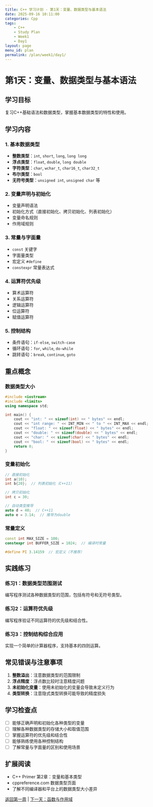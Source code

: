 ```yaml
---
title: C++ 学习计划 - 第1天：变量、数据类型与基本语法
date: 2025-09-16 10:11:00
categories: Cpp
tags:
    - C++ 
    - Study Plan
    - Week1
    - Day1
layout: page
menu_id: plan
permalink: /plan/week1/day1/
---
```


# 第1天：变量、数据类型与基本语法

## 学习目标
复习C++基础语法和数据类型，掌握基本数据类型的特性和使用。

## 学习内容

### 1. 基本数据类型
- **整数类型**：`int`, `short`, `long`, `long long`
- **浮点类型**：`float`, `double`, `long double`
- **字符类型**：`char`, `wchar_t`, `char16_t`, `char32_t`
- **布尔类型**：`bool`
- **无符号类型**：`unsigned int`, `unsigned char` 等

### 2. 变量声明与初始化
- 变量声明语法
- 初始化方式（直接初始化、拷贝初始化、列表初始化）
- 变量命名规则
- 作用域规则

### 3. 常量与字面量
- `const` 关键字
- 字面量类型
- 宏定义 `#define`
- `constexpr` 常量表达式

### 4. 运算符优先级
- 算术运算符
- 关系运算符
- 逻辑运算符
- 位运算符
- 赋值运算符

### 5. 控制结构
- 条件语句：`if-else`, `switch-case`
- 循环语句：`for`, `while`, `do-while`
- 跳转语句：`break`, `continue`, `goto`

## 重点概念

### 数据类型大小
```cpp
#include <iostream>
#include <limits>
using namespace std;

int main() {
    cout << "int: " << sizeof(int) << " bytes" << endl;
    cout << "int range: " << INT_MIN << " to " << INT_MAX << endl;
    cout << "float: " << sizeof(float) << " bytes" << endl;
    cout << "double: " << sizeof(double) << " bytes" << endl;
    cout << "char: " << sizeof(char) << " bytes" << endl;
    cout << "bool: " << sizeof(bool) << " bytes" << endl;
    return 0;
}
```

### 变量初始化
```cpp
// 直接初始化
int a(10);
int b{20};  // 列表初始化（C++11）

// 拷贝初始化
int c = 30;

// 自动类型推导
auto d = 40;  // C++11
auto e = 3.14;  // 推导为double
```

### 常量定义
```cpp
const int MAX_SIZE = 100;
constexpr int BUFFER_SIZE = 1024;  // 编译时常量

#define PI 3.14159  // 宏定义（不推荐）
```

## 实践练习

### 练习1：数据类型范围测试
编写程序测试各种数据类型的范围，包括有符号和无符号类型。

### 练习2：运算符优先级
编写程序验证不同运算符的优先级和结合性。

### 练习3：控制结构综合应用
实现一个简单的计算器程序，支持基本的四则运算。

## 常见错误与注意事项

1. **整数溢出**：注意数据类型的范围限制
2. **浮点精度**：浮点数比较时注意精度问题
3. **未初始化变量**：使用未初始化的变量会导致未定义行为
4. **类型转换**：注意隐式类型转换可能导致的精度损失

## 学习检查点

- [ ] 能够正确声明和初始化各种类型的变量
- [ ] 理解各种数据类型的存储大小和取值范围
- [ ] 掌握运算符的优先级和结合性
- [ ] 能够熟练使用各种控制结构
- [ ] 了解常量与字面量的区别和使用场景

## 扩展阅读

- C++ Primer 第2章：变量和基本类型
- cppreference.com 数据类型页面
- 了解不同编译器和平台上的数据类型大小差异

[返回第一周](/plan/week1/) | [下一天：函数与作用域](/plan/week1/day2/)
